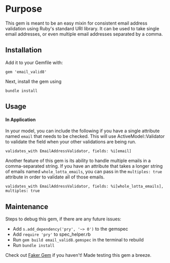 # Purpose
This gem is meant to be an easy mixin for consistent email address validation using Ruby's standard URI library. It can be used to take single email addresses, or even multiple email addresses separated by a comma.

## Installation

Add it to your Gemfile with:
```
gem 'email_valid8'
```
Next, install the gem using
```
bundle install
```

## Usage
#### In Application
In your model, you can include the following if you have a single attribute named `email` that needs to be checked. This will use ActiveModel::Validator to validate the field when your other validations are being run.
```
validates_with EmailAddressValidator, fields: %i[email]
```
Another feature of this gem is its ability to handle multiple emails in a comma-separated string. If you have an attribute that takes a longer string of emails named `whole_lotta_emails`, you can pass in the `multiples: true` attribute in order to validate all of those emails.

```
validates_with EmailAddressValidator, fields: %i[whole_lotta_emails], multiples: true
```

<!-- #### Command Line
TODO: explain how to use this in pry or IRB -->

## Maintenance
Steps to debug this gem, if there are any future issues:
* Add `s.add_dependency('pry', '~> 0')` to the gemspec
* Add `require 'pry'` to spec_helper.rb
* Run `gem build email_valid8.gemspec` in the terminal to rebuild
* Run `bundle install`


Check out [Faker Gem](https://github.com/stympy/faker) if you haven't! Made testing this gem a breeze.
